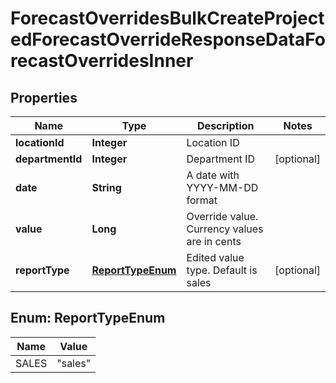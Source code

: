 

# ForecastOverridesBulkCreateProjectedForecastOverrideResponseDataForecastOverridesInner


## Properties

| Name | Type | Description | Notes |
|------------ | ------------- | ------------- | -------------|
|**locationId** | **Integer** | Location ID |  |
|**departmentId** | **Integer** | Department ID |  [optional] |
|**date** | **String** | A date with YYYY-MM-DD format |  |
|**value** | **Long** | Override value. Currency values are in cents |  |
|**reportType** | [**ReportTypeEnum**](#ReportTypeEnum) | Edited value type. Default is sales |  [optional] |



## Enum: ReportTypeEnum

| Name | Value |
|---- | -----|
| SALES | &quot;sales&quot; |



